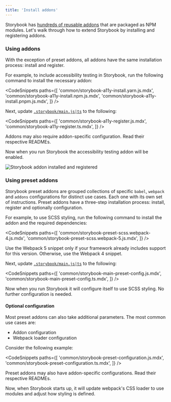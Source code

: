 ```yaml
---
title: 'Install addons'
---
```


Storybook has [hundreds of reusable addons](https://storybook.js.org/addons) that are packaged as NPM modules. Let's walk through how to extend Storybook by installing and registering addons.

### Using addons

With the exception of preset addons, all addons have the same installation process: install and register.

For example, to include accessibility testing in Storybook, run the following command to install the necessary addon:

<CodeSnippets
paths={[
'common/storybook-a11y-install.yarn.js.mdx',
'common/storybook-a11y-install.npm.js.mdx',
'common/storybook-a11y-install.pnpm.js.mdx',
]}
/>

Next, update [`.storybook/main.js|ts`](../configure/index.md#configure-story-rendering) to the following:

<CodeSnippets
paths={[
'common/storybook-a11y-register.js.mdx',
'common/storybook-a11y-register.ts.mdx',
]}
/>

<Callout variant="info">

Addons may also require addon-specific configuration. Read their respective READMEs.

</Callout>

Now when you run Storybook the accessibility testing addon will be enabled.

![Storybook addon installed and registered](./storybook-addon-installed-registered.png)

### Using preset addons

Storybook preset addons are grouped collections of specific `babel`, `webpack` and `addons` configurations for distinct use cases. Each one with its own set of instructions. Preset addons have a three-step installation process: install, register and optionally configuration.

For example, to use SCSS styling, run the following command to install the addon and the required dependencies:

<CodeSnippets
paths={[
'common/storybook-preset-scss.webpack-4.js.mdx',
'common/storybook-preset-scss.webpack-5.js.mdx',
]}
/>

<Callout variant="info" icon="💡" title="Tip:">

Use the Webpack 5 snippet only if your framework already includes support for this version. Otherwise, use the Webpack 4 snippet.

</Callout>

Next, update [`.storybook/main.js|ts`](../configure/index.md#configure-story-rendering) to the following:

<CodeSnippets
paths={[
'common/storybook-main-preset-config.js.mdx',
'common/storybook-main-preset-config.ts.mdx',
]}
/>

Now when you run Storybook it will configure itself to use SCSS styling. No further configuration is needed.

#### Optional configuration

Most preset addons can also take additional parameters. The most common use cases are:

- Addon configuration
- Webpack loader configuration

Consider the following example:

<CodeSnippets
paths={[
'common/storybook-preset-configuration.js.mdx',
'common/storybook-preset-configuration.ts.mdx',
]}
/>

<Callout variant="info">

Preset addons may also have addon-specific configurations. Read their respective READMEs.

</Callout>

Now, when Storybook starts up, it will update webpack's CSS loader to use modules and adjust how styling is defined.

